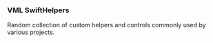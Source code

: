 ### VML SwiftHelpers

Random collection of custom helpers and controls commonly used by various projects.
